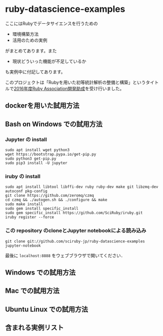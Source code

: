 # ruby-datascience-examples

ここにはRubyでデータサイエンスを行うための

- 環境構築方法
- 活用のための実例

がまとめてあります。また

- 現状どういった機能が不足しているか

も実例中に付記してあります。

このプロジェクトは「Rubyを用いた初等統計解析の整備と構築」というタイトルで[2016年度Ruby Association開発助成](http://www.ruby.or.jp/ja/news/20161121.html)を受け行いました。

## dockerを用いた試用方法

## Bash on Windows での試用方法

### Jupyter の install

```
sudo apt install wget python3
wget https://bootstrap.pypa.io/get-pip.py
sudo python3 get-pip.py
sudo pip3 install -U jupyter
```

### iruby の install

```
sudo apt install libtool libffi-dev ruby ruby-dev make git libzmq-dev autoconf pkg-config
git clone https://github.com/zeromq/czmq
cd czmq && ./autogen.sh && ./configure && make
sudo make install
sudo gem install specific_install
sudo gem specific_install https://github.com/SciRuby/iruby.git
iruby register --force
```

### この repository のcloneとJupyter notebookによる読み込み

```
git clone git://github.com/sciruby-jp/ruby-datascience-examples
jupyter-notebook
```
最後に `localhost:8888` をウェブブラウザで開いてください．

## Windows での試用方法

## Mac での試用方法

## Ubuntu Linux での試用方法

## 含まれる実例リスト

